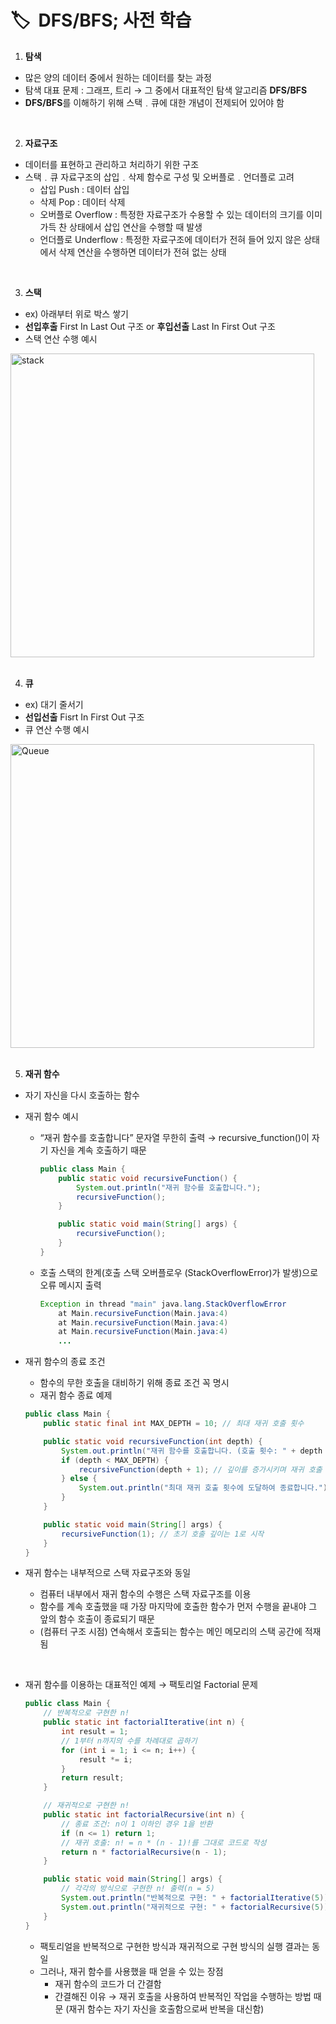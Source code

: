 # **🏷️  DFS/BFS;** 사전 학습

1. **탐색**
- 많은 양의 데이터 중에서 원하는 데이터를 찾는 과정
- 탐색 대표 문제 : 그래프, 트리 → 그 중에서 대표적인 탐색 알고리즘 **DFS/BFS**
- **DFS/BFS**를 이해하기 위해 스택﹒큐에 대한 개념이 전제되어 있어야 함
<br/>

2. **자료구조**
- 데이터를 표현하고 관리하고 처리하기 위한 구조
- 스택﹒큐 자료구조의 삽입﹒삭제 함수로 구성 및 오버플로﹒언더플로 고려
  - 삽입 Push : 데이터 삽입
  - 삭제 Pop : 데이터 삭제
  - 오버플로 Overflow : 특정한 자료구조가 수용할 수 있는 데이터의 크기를 이미 가득 찬 상태에서 삽입 연산을 수행할 때 발생
  - 언더플로 Underflow : 특정한 자료구조에 데이터가 전혀 들어 있지 않은 상태에서 삭제 연산을 수행하면 데이터가 전혀 없는 상태
<br/>

3. **스택**
- ex) 아래부터 위로 박스 쌓기
- **선입후출** First In Last Out 구조 or **후입선출** Last In First Out 구조
- 스택 연산 수행 예시
<img width="486" alt="stack" src="https://github.com/SeoWonLeee/2L24-Algo-Study/assets/148112372/0938695a-9c24-425b-9ecc-461c1cf738d2">
<br/>
<br/>

4. **큐**
- ex) 대기 줄서기
- **선입선출** Fisrt In First Out 구조
- 큐 연산 수행 예시
<img width="486" alt="Queue" src="https://github.com/SeoWonLeee/2L24-Algo-Study/assets/148112372/e0bbe8bc-b55b-47ff-98a2-565b149df177">
<br/>
<br/>

5. **재귀 함수**
- 자기 자신을 다시 호출하는 함수
- 재귀 함수 예시
    - “재귀 함수를 호출합니다” 문자열 무한히 출력 → recursive_function()이 자기 자신을 계속 호출하기 때문
        
        ```java
        public class Main {
            public static void recursiveFunction() {
                System.out.println("재귀 함수를 호출합니다.");
                recursiveFunction();
            }
        
            public static void main(String[] args) {
                recursiveFunction();
            }
        }
        ```
        
    - 호출 스택의 한계(호출 스택 오버플로우 (StackOverflowError)가 발생)으로 오류 메시지 출력
        
        ```java
        Exception in thread "main" java.lang.StackOverflowError
            at Main.recursiveFunction(Main.java:4)
            at Main.recursiveFunction(Main.java:4)
            at Main.recursiveFunction(Main.java:4)
            ...
        ```
        
- 재귀 함수의 종료 조건
    - 함수의 무한 호출을 대비하기 위해 종료 조건 꼭 명시
    - 재귀 함수 종료 예제
    
    ```java
    public class Main {
        public static final int MAX_DEPTH = 10; // 최대 재귀 호출 횟수
    
        public static void recursiveFunction(int depth) {
            System.out.println("재귀 함수를 호출합니다. (호출 횟수: " + depth + ")");
            if (depth < MAX_DEPTH) {
                recursiveFunction(depth + 1); // 깊이를 증가시키며 재귀 호출
            } else {
                System.out.println("최대 재귀 호출 횟수에 도달하여 종료합니다.");
            }
        }
    
        public static void main(String[] args) {
            recursiveFunction(1); // 초기 호출 깊이는 1로 시작
        }
    }
    ```
    
- 재귀 함수는 내부적으로 스택 자료구조와 동일
    - 컴퓨터 내부에서 재귀 함수의 수행은 스택 자료구조를 이용
    - 함수를 계속 호출했을 때 가장 마지막에 호출한 함수가 먼저 수행을 끝내야 그 앞의 함수 호출이 종료되기 때문
    - (컴퓨터 구조 시점) 연속해서 호출되는 함수는 메인 메모리의 스택 공간에 적재됨
<br/>

- 재귀 함수를 이용하는 대표적인 예제 → 팩토리얼 Factorial 문제
    
    ```java
    public class Main {
        // 반복적으로 구현한 n!
        public static int factorialIterative(int n) {
            int result = 1;
            // 1부터 n까지의 수를 차례대로 곱하기
            for (int i = 1; i <= n; i++) {
                result *= i;
            }
            return result;
        }
    
        // 재귀적으로 구현한 n!
        public static int factorialRecursive(int n) {
            // 종료 조건: n이 1 이하인 경우 1을 반환
            if (n <= 1) return 1;
            // 재귀 호출: n! = n * (n - 1)!를 그대로 코드로 작성
            return n * factorialRecursive(n - 1);
        }
    
        public static void main(String[] args) {
            // 각각의 방식으로 구현한 n! 출력(n = 5)
            System.out.println("반복적으로 구현: " + factorialIterative(5));
            System.out.println("재귀적으로 구현: " + factorialRecursive(5));
        }
    }
    
    ```
    
    - 팩토리얼을 반복적으로 구현한 방식과 재귀적으로 구현 방식의 실행 결과는 동일
    - 그러나, 재귀 함수를 사용했을 때 얻을 수 있는 장점
        - 재귀 함수의 코드가 더 간결함
        - 간결해진 이유 → 재귀 호출을 사용하여 반복적인 작업을 수행하는 방법 때문 (재귀 함수는 자기 자신을 호출함으로써 반복을 대신함)

